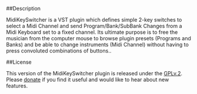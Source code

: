 ##Description

MidiKeySwitcher is a VST plugin which defines simple 2-key switches to select a Midi Channel and send Program/Bank/SubBank Changes from a Midi Keyboard set to a fixed channel. Its ultimate purpose is to free the musician from the computer mouse to browse plugin presets (Programs and Banks) and be able to change instruments (Midi Channel) without having to press convoluted combinations of buttons..

##License

This version of the MidiKeySwitcher plugin is released under the [GPLv.2](http://www.gnu.org/licenses/gpl-2.0.html). Please [donate](http://www.4drX.com/midikeyswitcher/donate) if you find it useful and would like to hear about new features. 